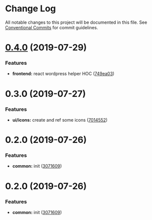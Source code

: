 # Change Log

All notable changes to this project will be documented in this file.
See [Conventional Commits](https://conventionalcommits.org) for commit guidelines.

# [0.4.0](https://github.com/epochcrysis/web/compare/@ui/icons@0.3.0...@ui/icons@0.4.0) (2019-07-29)


### Features

* **frontend:** react wordpress helper HOC ([749ea03](https://github.com/epochcrysis/web/commit/749ea03))





# 0.3.0 (2019-07-27)


### Features

* **ui/icons:** create and ref some icons ([7014552](https://github.com/epochcrysis/web/commit/7014552))



# 0.2.0 (2019-07-26)


### Features

* **common:** init ([3071609](https://github.com/epochcrysis/web/commit/3071609))





# 0.2.0 (2019-07-26)


### Features

* **common:** init ([3071609](https://github.com/epochcrysis/web/commit/3071609))
